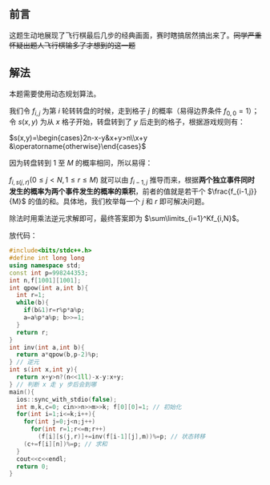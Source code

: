 ## 前言

这题生动地展现了飞行棋最后几步的经典画面，赛时瞎搞居然搞出来了。~~同学严重怀疑出题人飞行棋输多了才想到的这一题~~

## 解法

本题需要使用动态规划算法。

我们令 $f_{i,j}$ 为第 $i$ 轮转转盘的时候，走到格子 $j$ 的概率（易得边界条件 $f_{0,0}=1$）；令 $s(x,y)$ 为从 $x$ 格子开始，转盘转到了 $y$ 后走到的格子，根据游戏规则有：

$s(x,y)=\begin{cases}2n-x-y&x+y>n\\x+y &\operatorname{otherwise}\end{cases}$

因为转盘转到 $1$ 至 $M$ 的概率相同，所以易得：

$f_{i,s(j,r)}(0\le j<N,1\le r\le M)$ 就可以由 $f_{i-1,j}$ 推导而来，根据**两个独立事件同时发生的概率为两个事件发生的概率的乘积**，前者的值就是若干个 $\frac{f_{i-1,j}}{M}$ 的值的和。具体地，我们枚举每一个 $j$ 和 $r$ 即可解决问题。

除法时用乘法逆元求解即可，最终答案即为 $\sum\limits_{i=1}^Kf_{i,N}$。

放代码：

```cpp
#include<bits/stdc++.h>
#define int long long
using namespace std;
const int p=998244353;
int n,f[1001][1001];
int qpow(int a,int b){
  int r=1;
  while(b){
    if(b&1)r=r%p*a%p;
    a=a%p*a%p; b>>=1;
  }
  return r;
}
int inv(int a,int b){
  return a*qpow(b,p-2)%p;
} // 逆元
int s(int x,int y){
  return x+y>n?(n<<1ll)-x-y:x+y;
} // 判断 x 走 y 步后会到哪
main(){
  ios::sync_with_stdio(false);
  int m,k,c=0; cin>>n>>m>>k; f[0][0]=1; // 初始化
  for(int i=1;i<=k;i++){
    for(int j=0;j<n;j++)
      for(int r=1;r<=m;r++)
        (f[i][s(j,r)]+=inv(f[i-1][j],m))%=p; // 状态转移
    (c+=f[i][n])%=p; // 求和
  }
  cout<<c<<endl;
  return 0;
}
```
